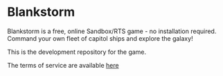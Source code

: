 # Blankstorm

Blankstorm is a free, online Sandbox/RTS game - no installation required. Command your own fleet of capitol ships and explore the galaxy!

This is the development repository for the game.

The terms of service are available [here](https://b.drvortex.dev/tos)